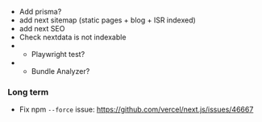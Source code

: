 - Add prisma?
- add next sitemap (static pages + blog + ISR indexed)
- add next SEO
- Check nextdata is not indexable
- - Playwright test?
- - Bundle Analyzer?

### Long term

- Fix npm `--force` issue: https://github.com/vercel/next.js/issues/46667
